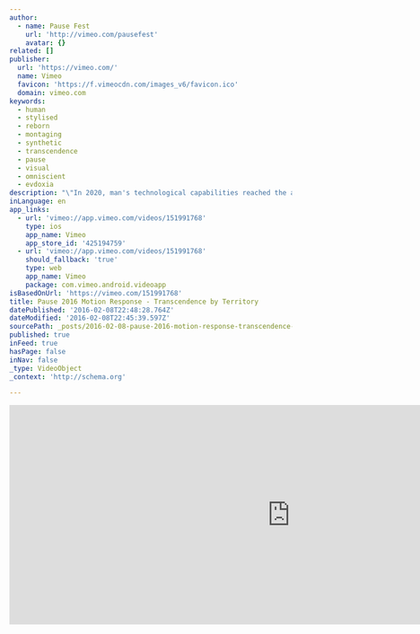 ```yaml
---
author:
  - name: Pause Fest
    url: 'http://vimeo.com/pausefest'
    avatar: {}
related: []
publisher:
  url: 'https://vimeo.com/'
  name: Vimeo
  favicon: 'https://f.vimeocdn.com/images_v6/favicon.ico'
  domain: vimeo.com
keywords:
  - human
  - stylised
  - reborn
  - montaging
  - synthetic
  - transcendence
  - pause
  - visual
  - omniscient
  - evdoxia
description: "\"In 2020, man's technological capabilities reached the average potential processing power of the human brain. It wasn't so long after, that the equivalent of all human thought to have ever transpired throughout time, would come to pass in but a fleeting moment. We became omniscient, and boundless in our capabilities."
inLanguage: en
app_links:
  - url: 'vimeo://app.vimeo.com/videos/151991768'
    type: ios
    app_name: Vimeo
    app_store_id: '425194759'
  - url: 'vimeo://app.vimeo.com/videos/151991768'
    should_fallback: 'true'
    type: web
    app_name: Vimeo
    package: com.vimeo.android.videoapp
isBasedOnUrl: 'https://vimeo.com/151991768'
title: Pause 2016 Motion Response - Transcendence by Territory
datePublished: '2016-02-08T22:48:28.764Z'
dateModified: '2016-02-08T22:45:39.597Z'
sourcePath: _posts/2016-02-08-pause-2016-motion-response-transcendence-by-territory.md
published: true
inFeed: true
hasPage: false
inNav: false
_type: VideoObject
_context: 'http://schema.org'

---
```

<iframe src="https://cdn.embedly.com/widgets/media.html?src=https%3A%2F%2Fplayer.vimeo.com%2Fvideo%2F151991768&amp;url=https%3A%2F%2Fvimeo.com%2F151991768&amp;image=http%3A%2F%2Fi.vimeocdn.com%2Fvideo%2F553607337_1280.jpg&amp;key=b7d04c9b404c499eba89ee7072e1c4f7&amp;type=text%2Fhtml&amp;schema=vimeo" width="1000" height="391" scrolling="no" frameborder="0" allowfullscreen="allowfullscreen" style=""></iframe>